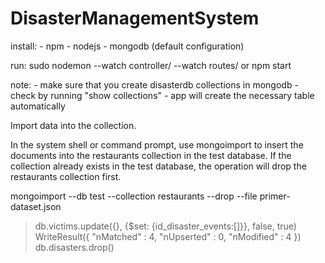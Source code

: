 # DisasterManagementSystem

install:
	- npm
	- nodejs
	- mongodb (default configuration)

run:
 sudo nodemon --watch controller/ --watch routes/
 or
 npm start

note:
	- make sure that you create disasterdb collections in mongodb
	- check by running "show collections"
	- app will create the necessary table automatically


Import data into the collection.

In the system shell or command prompt, use mongoimport to insert the documents into the restaurants collection in the test database. If the collection already exists in the test database, the operation will drop the restaurants collection first.

mongoimport --db test --collection restaurants --drop --file primer-dataset.json

> db.victims.update({}, {$set: {id_disaster_events:[]}}, false, true)
WriteResult({ "nMatched" : 4, "nUpserted" : 0, "nModified" : 4 })
> db.disasters.drop()
